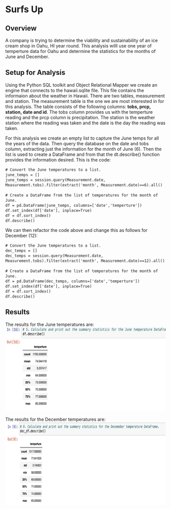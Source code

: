 # Surfs Up
## Overview
A company is trying to determine the viability and sustainability of an ice cream shop in Oahu, HI year round.  This analysis willl use one year of temperture data for Oahu and determine the statistics for the months of June and December.

## Setup for Analysis
Using the Python SQL toolkit and Object Relational Mapper we create an engine that connects to the hawaii.sqlite file.  This file contains the informaion about the weather in Hawaii.  There are two tables, measurement and station.  The measurement table is the one we are most interested in for this analysis.  The table consists of the following columns: __tobs, prcp, station, date and id__.  The tobs column provides us with the temperture reading and the prcp column is precipitation.  The station is the weather station where the reading was taken and the date is the day the reading was taken.  

For this analysis we create an empty list to capture the June temps for all the years of the data.  Then query the database on the date and tobs column, extracting just the information for the month of June (6).  Then the list is used to create a DataFrame and from that the dt.describe() function provides the information desired.  This is the code:
<br>
```
# Convert the June temperatures to a list.
june_temps = []
june_temps = session.query(Measurement.date, Measurement.tobs).filter(extract('month', Measurement.date)==6).all()

# Create a DataFrame from the list of temperatures for the month of June. 
df = pd.DataFrame(june_temps, columns=['date','temperture'])
df.set_index(df['date'], inplace=True)
df = df.sort_index()
df.describe()
```

We can then refactor the code above and change this as follows for December (12):
```
# Convert the June temperatures to a list.
dec_temps = []
dec_temps = session.query(Measurement.date, Measurement.tobs).filter(extract('month', Measurement.date)==12).all()

# Create a DataFrame from the list of temperatures for the month of June. 
df = pd.DataFrame(dec_temps, columns=['date','temperture'])
df.set_index(df['date'], inplace=True)
df = df.sort_index()
df.describe()
```

## Results
The results for the June temperatures are: <br>
  <img src="images/June.png" width="679" height="264">

The results for the December temperatures are: <br>
  <img src="images/Dec.png" width="766" height="260">

